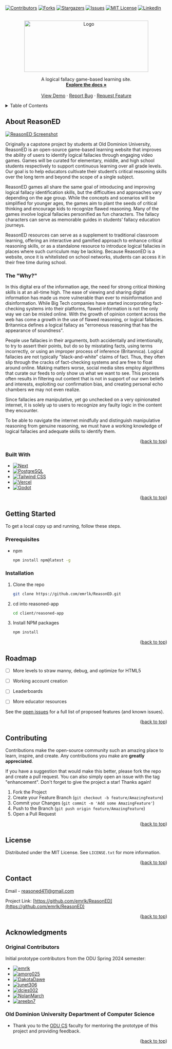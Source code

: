 <a id="readme-top"></a>

<!-- PROJECT SHIELDS -->

  [![Contributors][contributors-shield]][contributors-url]
  [![Forks][forks-shield]][forks-url]
  [![Stargazers][stars-shield]][stars-url]
  [![Issues][issues-shield]][issues-url]
  [![MIT License][license-shield]][license-url]
  [![LinkedIn][linkedin-shield]][linkedin-url]



<!-- PROJECT LOGO -->
<br />
<div align="center">
  <a href="https://github.com/emrlk/ReasonED">
    <img src="https://github.com/emrlk/ReasonED/blob/main/client/reasoned-app/public/ReasonEDLogo.png" alt="Logo" width="386" height="160">
  </a>
  <p align="center">
    A logical fallacy game-based learning site.
    <br />
    <a href="https://github.com/emrlk/ReasonED"><strong>Explore the docs »</strong></a>
    <br />
    <br />
    <a href="https://reasoned.vercel.app/">View Demo</a>
    ·
    <a href="https://github.com/emrlk/ReasonED/issues/new?labels=bug&template=bug-report---.md">Report Bug</a>
    ·
    <a href="https://github.com/emrlk/ReasonED/issues/new?labels=enhancement&template=feature-request---.md">Request Feature</a>
  </p>
</div>



<!-- TABLE OF CONTENTS -->
<details>
  <summary>Table of Contents</summary>
  <ol>
    <li>
      <a href="#about-the-project">About ReasonED</a>
      <ul>
        <li><a href="#built-with">Built With</a></li>
      </ul>
    </li>
    <li>
      <a href="#getting-started">Getting Started</a>
      <ul>
        <li><a href="#prerequisites">Prerequisites</a></li>
        <li><a href="#installation">Installation</a></li>
      </ul>
    </li>
    <li><a href="#roadmap">Roadmap</a></li>
    <li><a href="#contributing">Contributing</a></li>
    <li><a href="#license">License</a></li>
    <li><a href="#contact">Contact</a></li>
    <li><a href="#acknowledgments">Acknowledgments</a></li>
  </ol>
</details>



<!-- ABOUT THE PROJECT -->
## About ReasonED

[![ReasonED Screenshot][product-screenshot]](https://reasoned.vercel.app/)

Originally a capstone project by students at Old Dominion University, ReasonED is an open-source game-based learning website that improves the ability of users to identify logical fallacies through engaging video games. Games will be curated for elementary, middle, and high school students respectively to support continuous learning over all grade levels. Our goal is to help educators cultivate their student’s critical reasoning skills over the long term and beyond the scope of a single subject.

ReasonED games all share the same goal of introducing and improving logical fallacy identification skills, but the difficulties and approaches vary depending on the age group. While the concepts and scenarios will be simplified for younger ages, the games aim to plant the seeds of critical thinking and encourage kids to recognize flawed reasoning. Many of the games involve logical fallacies personified as fun characters. The fallacy characters can serve as memorable guides in students’ fallacy education journeys.

ReasonED resources can serve as a supplement to traditional classroom learning, offering an interactive and gamified approach to enhance critical reasoning skills, or as a standalone resource to introduce logical fallacies in places where such curriculum may be lacking. Because ReasonED is a website, once it is whitelisted on school networks, students can access it in their free time during school.

### The "Why?"
In this digital era of the information age, the need for strong critical thinking skills is at an all-time high. The ease of viewing and sharing digital information has made us more vulnerable than ever to misinformation and disinformation. While Big Tech companies have started incorporating fact-checking systems into their platforms, flawed information is not the only way we can be misled online. With the growth of opinion content across the web has come a growth in the use of flawed reasoning, or logical fallacies. Britannica defines a logical fallacy as "erroneous reasoning that has the appearance of soundness".

People use fallacies in their arguments, both accidentally and intentionally, to try to assert their points, but do so by misstating facts, using terms incorrectly, or using an improper process of inference (Britannica). Logical fallacies are not typically "black-and-white" claims of fact. Thus, they often slip through the cracks of fact-checking systems and are free to float around online. Making matters worse, social media sites employ algorithms that curate our feeds to only show us what we want to see. This process often results in filtering out content that is not in support of our own beliefs and interests, exploiting our confirmation bias, and creating personal echo chambers we may not even realize.

Since fallacies are manipulative, yet go unchecked on a very opinionated internet, it is solely up to users to recognize any faulty logic in the content they encounter.

To be able to navigate the internet mindfully and distinguish manipulative reasoning from genuine reasoning, we must have a working knowledge of logical fallacies and adequate skills to identify them.


<p align="right">(<a href="#readme-top">back to top</a>)</p>



### Built With

* [![Next][Next.js]][Next-url]
* [![PostgreSQL][postgresql]][postgresql-url]
* [![Tailwind CSS][tailwind]][tailwind-url]
* [![Vercel][vercel]][vercel-url]
* [![Godot][godot]][godot-url]



<p align="right">(<a href="#readme-top">back to top</a>)</p>



<!-- GETTING STARTED -->
## Getting Started

To get a local copy up and running, follow these steps.

### Prerequisites

* npm
  ```sh
  npm install npm@latest -g
  ```

### Installation

1. Clone the repo
   ```sh
   git clone https://github.com/emrlk/ReasonED.git
   ```
2. cd into reasoned-app
   ```sh
   cd client/reasoned-app
   ```
   
3. Install NPM packages
   ```sh
   npm install
   ```

<p align="right">(<a href="#readme-top">back to top</a>)</p>




<!-- ROADMAP -->
## Roadmap

- [ ] More levels to straw manny, debug, and optimize for HTML5
- [ ] Working account creation
- [ ] Leaderboards
- [ ] More educator resources
 

See the [open issues](https://github.com/emrlk/ReasonED/issues) for a full list of proposed features (and known issues).

<p align="right">(<a href="#readme-top">back to top</a>)</p>



<!-- CONTRIBUTING -->
## Contributing

Contributions make the open-source community such an amazing place to learn, inspire, and create. Any contributions you make are **greatly appreciated**.

If you have a suggestion that would make this better, please fork the repo and create a pull request. You can also simply open an issue with the tag "enhancement".
Don't forget to give the project a star! Thanks again!

1. Fork the Project
2. Create your Feature Branch (`git checkout -b feature/AmazingFeature`)
3. Commit your Changes (`git commit -m 'Add some AmazingFeature'`)
4. Push to the Branch (`git push origin feature/AmazingFeature`)
5. Open a Pull Request

<p align="right">(<a href="#readme-top">back to top</a>)</p>



<!-- LICENSE -->
## License

Distributed under the MIT License. See `LICENSE.txt` for more information.

<p align="right">(<a href="#readme-top">back to top</a>)</p>



<!-- CONTACT -->
## Contact

Email  - reasoned411@gmail.com

Project Link: [https://github.com/emrlk/ReasonED](https://github.com/emrlk/ReasonED)

<p align="right">(<a href="#readme-top">back to top</a>)</p>

<!-- CONTACT -->
## Acknowledgments

### Original Contributors
Initial prototype contributors from the ODU Spring 2024 semester:
* [![emrlk][emrlk]][emrlk-url]
* [![amorg025][amorg025]][amorg025-url]
* [![DakotaDawe][DakotaDawe]][DakotaDawe-url]
* [![junet306][junet306]][junet306-url]
* [![dcies002][dcies002]][dcies002-url]
* [![NolanMarch][NolanMarch]][NolanMarch-url]
* [![areebn7][areebn7]][areebn7-url]



### Old Dominion University Department of Computer Science
* Thank you to the [ODU CS](https://www.odu.edu/computer-science) faculty for mentoring the prototype of this project and providing feedback.
<p align="right">(<a href="#readme-top">back to top</a>)</p>


<!-- MARKDOWN LINKS & IMAGES -->
<!-- https://www.markdownguide.org/basic-syntax/#reference-style-links -->

[contributors-shield]: https://img.shields.io/github/contributors/emrlk/ReasonED.svg?style=for-the-badge&labelColor=541690&color=FF8D29
[contributors-url]: https://github.com/emrlk/ReasonED/graphs/contributors
[forks-shield]: https://img.shields.io/github/forks/emrlk/ReasonED.svg?style=for-the-badge&labelColor=541690&color=FF8D29
[forks-url]: https://github.com/emrlk/ReasonED/network/members
[godot]: https://img.shields.io/badge/Godot-3?style=for-the-badge&logo=godot-engine&logoColor=white&labelColor=478CBF&color=478CBF
[godot-url]: https://godotengine.org/download/3.x/windows/
[stars-shield]: https://img.shields.io/github/stars/emrlk/ReasonED.svg?style=for-the-badge&labelColor=541690&color=FF8D29
[stars-url]: https://github.com/emrlk/ReasonED/stargazers
[issues-shield]: https://img.shields.io/github/issues/emrlk/ReasonED?style=for-the-badge&labelColor=541690&color=FF8D29
[issues-url]: https://github.com/emrlk/ReasonED/issues
[license-shield]: https://img.shields.io/github/license/emrlk/ReasonED.svg?style=for-the-badge&labelColor=541690&color=FF8D29
[license-url]: https://github.com/emrlk/ReasonED/blob/master/LICENSE.txt
[linkedin-shield]: https://img.shields.io/badge/-LinkedIn-black.svg?style=for-the-badge&logo=linkedin&colorB=555&labelColor=541690&color=541690
[linkedin-url]: https://linkedin.com/in/emily-louk
[product-screenshot]: https://github.com/emrlk/ReasonED/blob/main/client/reasoned-app/public/Screenshot.PNG
[Postgresql]:https://img.shields.io/badge/PostgreSQL-316192?style=for-the-badge&logo=postgresql&logoColor=white
[Postgresql-url]: https://www.postgresql.org/about/
[Next.js]: https://img.shields.io/badge/next.js-000000?style=for-the-badge&logo=nextdotjs&logoColor=white
[Next-url]: https://nextjs.org/
[React.js]: https://img.shields.io/badge/React-20232A?style=for-the-badge&logo=react&logoColor=61DAFB
[React-url]: https://reactjs.org/
[tailwind]: https://img.shields.io/badge/Tailwind_CSS-grey?style=for-the-badge&logo=tailwind-css&logoColor=38B2AC
[tailwind-url]: https://tailwindcss.com/
[vercel]: https://img.shields.io/badge/Vercel-000000?style=for-the-badge&logo=vercel&logoColor=white
[vercel-url]: https://vercel.com/home

[emrlk]: https://img.shields.io/badge/emrlk-%20?style=for-the-badge&logo=GitHub&logoColor=white&labelColor=541690&color=541690
[emrlk-url]: https://github.com/emrlk
[amorg025]: https://img.shields.io/badge/amorg025-%20?style=for-the-badge&logo=GitHub&logoColor=white&labelColor=541690&color=541690
[amorg025-url]: https://github.com/amorg025
[DakotaDawe]: https://img.shields.io/badge/DakotaDawe-%20?style=for-the-badge&logo=GitHub&logoColor=white&labelColor=541690&color=541690
[DakotaDawe-url]: https://github.com/DakotaDawe
[junet306]: https://img.shields.io/badge/junet306-%20?style=for-the-badge&logo=GitHub&logoColor=white&labelColor=541690&color=541690
[junet306-url]: https://github.com/junet306
[junet306]: https://img.shields.io/badge/junet306-%20?style=for-the-badge&logo=GitHub&logoColor=white&labelColor=541690&color=541690
[junet306-url]: https://github.com/junet306
[dcies002]: https://img.shields.io/badge/dcies002-%20?style=for-the-badge&logo=GitHub&logoColor=white&labelColor=541690&color=541690
[dcies002-url]: https://github.com/dcies002
[NolanMarch]: https://img.shields.io/badge/NolanMarch-%20?style=for-the-badge&logo=GitHub&logoColor=white&labelColor=541690&color=541690
[NolanMarch-url]: https://github.com/NolanMarch
[areebn7]: https://img.shields.io/badge/areebn7-%20?style=for-the-badge&logo=GitHub&logoColor=white&labelColor=541690&color=541690
[areebn7-url]: https://github.com/areebn7
